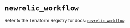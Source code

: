 # `newrelic_workflow`

Refer to the Terraform Registry for docs: [`newrelic_workflow`](https://registry.terraform.io/providers/newrelic/newrelic/3.57.0/docs/resources/workflow).
